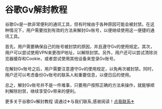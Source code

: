 # 谷歌Gv解封教程

谷歌Gv是一款非常便利的通讯工具，但有时候由于各种原因可能会被封禁。在这种情况下，用户需要找到有效的方法来解封Gv账号，以便继续使用这一便捷的通讯工具。

首先，用户需要确保自己的账号被封禁的原因，并且遵守Gv的使用规定。其次，用户可以尝试使用VPN来更改IP地址，以解除封禁。另外，用户还可以尝试清除浏览器缓存和Cookie，或者尝试使用其他设备来登录Gv账号。

在解封Gv账号之后，用户需要注意遵守Gv的使用规定，以免再次被封禁。同时，用户还可以考虑备份Gv账号的联系人和重要信息，以便日后的使用。

总之，解封Gv账号并不是一件难事，只要用户按照正确的方法来操作，就能够顺利解除封禁，继续享受Gv带来的便利。

更多关于谷歌Gv解封教程 请通过✈与我们联系,感谢阅读！[点我联系✈](https://dev.G208.com)